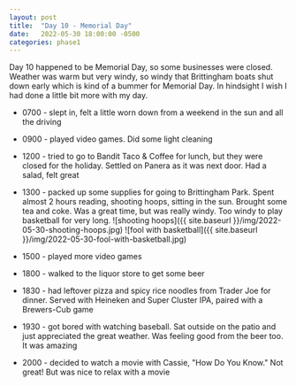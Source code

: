 ```yaml
---
layout: post
title:  "Day 10 - Memorial Day"
date:   2022-05-30 18:00:00 -0500
categories: phase1
---
```


Day 10 happened to be Memorial Day, so some businesses were closed.  Weather was warm but very windy, so windy that Brittingham boats shut
down early which is kind of a bummer for Memorial Day. In hindsight I wish I had done a little bit more with my day.

* 0700 - slept in, felt a little worn down from a weekend in the sun and all the driving
* 0900 - played video games. Did some light cleaning
* 1200 - tried to go to Bandit Taco & Coffee for lunch, but they were closed for the holiday. Settled on Panera as it was next door. Had a
salad, felt great
* 1300 - packed up some supplies for going to Brittingham Park. Spent almost 2 hours reading, shooting hoops, sitting in the sun. Brought
some tea and coke. Was a great time, but was really windy. Too windy to play basketball for very long.
![shooting hoops]({{ site.baseurl }}/img/2022-05-30-shooting-hoops.jpg)
![fool with basketball]({{ site.baseurl }}/img/2022-05-30-fool-with-basketball.jpg)

* 1500 - played more video games
* 1800 - walked to the liquor store to get some beer
* 1830 - had leftover pizza and spicy rice noodles from Trader Joe for dinner. Served with Heineken and Super Cluster IPA, paired with a
Brewers-Cub game
* 1930 - got bored with watching baseball. Sat outside on the patio and just appreciated the great weather. Was feeling good from the beer
too. It was amazing
* 2000 - decided to watch a movie with Cassie, "How Do You Know." Not great! But was nice to relax with a movie

